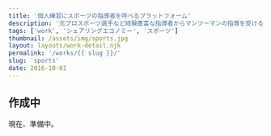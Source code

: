 ```yaml
---
title: '個人練習にスポーツの指導者を呼べるプラットフォーム'
description: '元プロスポーツ選手など経験豊富な指導者からマンツーマンの指導を受けることができます。'
tags: ['work', 'シェアリングエコノミー', 'スポーツ']
thumbnail: /assets/img/sports.jpg
layout: layouts/work-detail.njk
permalink: '/works/{{ slug }}/'
slug: 'sports'
date: 2016-10-01
---
```


## 作成中

現在、準備中。
